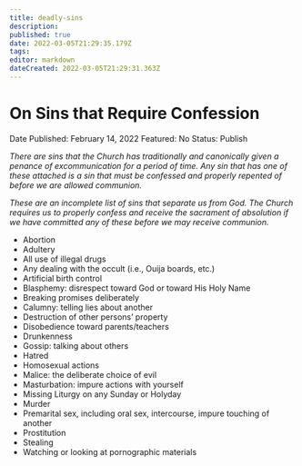 ```yaml
---
title: deadly-sins
description: 
published: true
date: 2022-03-05T21:29:35.179Z
tags: 
editor: markdown
dateCreated: 2022-03-05T21:29:31.363Z
---
```


# On Sins that Require Confession

Date Published: February 14, 2022
Featured: No
Status: Publish

*There are sins that the Church has traditionally and canonically given a penance of excommunication for a period of time. Any sin that has one of these attached is a sin that must be confessed and properly repented of before we are allowed communion.*

*These are an incomplete list of sins that separate us from God. The Church requires us to properly confess and receive the sacrament of absolution if we have committed any of these before we may receive communion.* 

- Abortion
- Adultery
- All use of illegal drugs
- Any dealing with the occult (i.e., Ouija boards, etc.)
- Artificial birth control
- Blasphemy: disrespect toward God or toward His Holy Name
- Breaking promises deliberately
- Calumny: telling lies about another
- Destruction of other persons’ property
- Disobedience toward parents/teachers
- Drunkenness
- Gossip: talking about others
- Hatred
- Homosexual actions
- Malice: the deliberate choice of evil
- Masturbation: impure actions with yourself
- Missing Liturgy on any Sunday or Holyday
- Murder
- Premarital sex, including oral sex, intercourse, impure touching of another
- Prostitution
- Stealing
- Watching or looking at pornographic materials